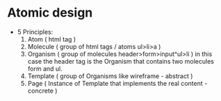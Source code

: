 # Atomic design
- 5 Principles:
  1. Atom ( html tag )
  2. Molecule ( group of html tags / atoms ul>li>a )
  3. Organism ( group of molecules header>form>input^ul>li ) in this case the header tag is the Organism that contains two molecules form and ul.
  4. Template ( group of Organisms like wireframe - abstract )
  5. Page ( Instance of Template that implements the real content - concrete )